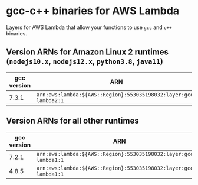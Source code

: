 # gcc-c++ binaries for AWS Lambda

Layers for AWS Lambda that allow your functions to use `gcc` and `c++` binaries.

## Version ARNs for Amazon Linux 2 runtimes (`nodejs10.x`, `nodejs12.x`, `python3.8`, `java11`)

| gcc version | ARN |
| --- | --- |
| 7.3.1 | `arn:aws:lambda:${AWS::Region}:553035198032:layer:gcc-lambda2:1` |

## Version ARNs for all other runtimes

| gcc version | ARN |
| --- | --- |
| 7.2.1 | `arn:aws:lambda:${AWS::Region}:553035198032:layer:gcc72-lambda1:1` |
| 4.8.5 | `arn:aws:lambda:${AWS::Region}:553035198032:layer:gcc48-lambda1:1` |
